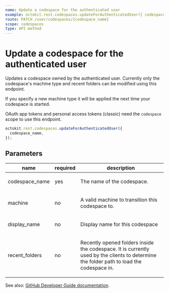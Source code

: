 ```yaml
---
name: Update a codespace for the authenticated user
example: octokit.rest.codespaces.updateForAuthenticatedUser({ codespace_name })
route: PATCH /user/codespaces/{codespace_name}
scope: codespaces
type: API method
---
```


# Update a codespace for the authenticated user

Updates a codespace owned by the authenticated user. Currently only the codespace's machine type and recent folders can be modified using this endpoint.

If you specify a new machine type it will be applied the next time your codespace is started.

OAuth app tokens and personal access tokens (classic) need the `codespace` scope to use this endpoint.

```js
octokit.rest.codespaces.updateForAuthenticatedUser({
  codespace_name,
});
```

## Parameters

<table>
  <thead>
    <tr>
      <th>name</th>
      <th>required</th>
      <th>description</th>
    </tr>
  </thead>
  <tbody>
    <tr><td>codespace_name</td><td>yes</td><td>

The name of the codespace.

</td></tr>
<tr><td>machine</td><td>no</td><td>

A valid machine to transition this codespace to.

</td></tr>
<tr><td>display_name</td><td>no</td><td>

Display name for this codespace

</td></tr>
<tr><td>recent_folders</td><td>no</td><td>

Recently opened folders inside the codespace. It is currently used by the clients to determine the folder path to load the codespace in.

</td></tr>
  </tbody>
</table>

See also: [GitHub Developer Guide documentation](https://docs.github.com/rest/codespaces/codespaces#update-a-codespace-for-the-authenticated-user).
